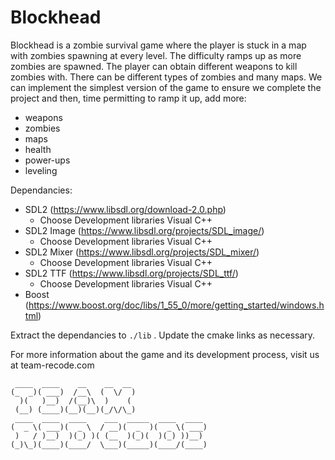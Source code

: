 # Blockhead

Blockhead is a zombie survival game where the player is stuck in a map with zombies spawning at every level. The difficulty ramps up as more zombies are spawned. The player can obtain different weapons to kill zombies with. There can be different types of zombies and many maps. We can implement the simplest version of the game to ensure we complete the project and then, time permitting to ramp it up, add more:

- weapons
- zombies
- maps
- health
- power-ups
- leveling

Dependancies:
- SDL2 (https://www.libsdl.org/download-2.0.php)
  - Choose Development libraries Visual C++
- SDL2 Image (https://www.libsdl.org/projects/SDL_image/)
  - Choose Development libraries Visual C++
- SDL2 Mixer (https://www.libsdl.org/projects/SDL_mixer/)
  - Choose Development libraries Visual C++
- SDL2 TTF (https://www.libsdl.org/projects/SDL_ttf/)
  - Choose Development libraries Visual C++
- Boost (https://www.boost.org/doc/libs/1_55_0/more/getting_started/windows.html)

Extract the dependancies to `./lib` . Update the cmake links as necessary.

For more information about the game and its development process, visit us at team-recode.com

<!-- language: lang-none -->
     ____  ____    __    __  __
    (_  _)( ___)  /__\  (  \/  )
      )(   )__)  /(__)\  )    (
     (__) (____)(__)(__)(_/\/\_)
     ____  ____  ____    ___  _____  ____  ____
    (  _ \( ___)(  _ \  / __)(  _  )(  _ \( ___)
     )   / )__)  )(_) )( (__  )(_)(  )(_) ))__)
    (_)\_)(____)(____/  \___)(_____)(____/(____)

